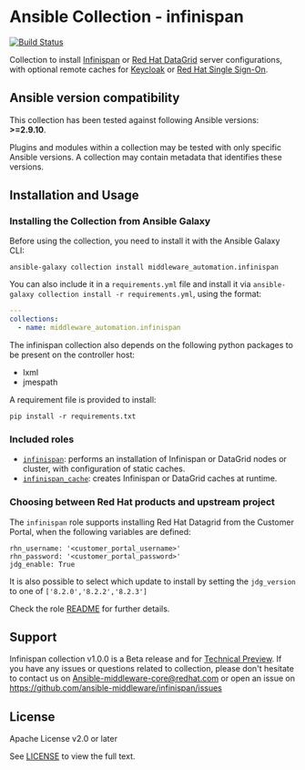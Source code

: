 # Ansible Collection - infinispan

[![Build Status](https://github.com/ansible-middleware/infinispan/workflows/CI/badge.svg?branch=main)](https://github.com/ansible-middleware/infinispan/actions/workflows/ci.yml)


Collection to install [Infinispan](https://infinispan.org/) or [Red Hat DataGrid](https://www.redhat.com/en/technologies/jboss-middleware/data-grid) server configurations, with optional remote caches for [Keycloak](https://www.keycloak.org/) or [Red Hat Single Sign-On](https://access.redhat.com/products/red-hat-single-sign-on). 

<!--start requires_ansible-->
## Ansible version compatibility

This collection has been tested against following Ansible versions: **>=2.9.10**.

Plugins and modules within a collection may be tested with only specific Ansible versions. A collection may contain metadata that identifies these versions.
<!--end requires_ansible-->


## Installation and Usage

### Installing the Collection from Ansible Galaxy

Before using the collection, you need to install it with the Ansible Galaxy CLI:

    ansible-galaxy collection install middleware_automation.infinispan

You can also include it in a `requirements.yml` file and install it via `ansible-galaxy collection install -r requirements.yml`, using the format:

```yaml
---
collections:
  - name: middleware_automation.infinispan
```

The infinispan collection also depends on the following python packages to be present on the controller host:

* lxml
* jmespath

A requirement file is provided to install:

    pip install -r requirements.txt


### Included roles

* [`infinispan`](https://github.com/ansible-middleware/infinispan/tree/main/roles/infinispan): performs an installation of Infinispan or DataGrid nodes or cluster, with configuration of static caches.
* [`infinispan_cache`](https://github.com/ansible-middleware/infinispan/tree/main/roles/infinispan_cache): creates Infinispan or DataGrid caches at runtime.


### Choosing between Red Hat products and upstream project

The `infinispan` role supports installing Red Hat Datagrid from the Customer Portal, when the following variables are defined:

```
rhn_username: '<customer_portal_username>'
rhn_password: '<customer_portal_password>'
jdg_enable: True
```

It is also possible to select which update to install by setting the `jdg_version` to one of `['8.2.0','8.2.2','8.2.3']`

Check the role [README](https://github.com/ansible-middleware/infinispan/blob/main/roles/infinispan/README.md) for further details.

## Support

Infinispan collection v1.0.0 is a Beta release and for [Technical Preview](https://access.redhat.com/support/offerings/techpreview). If you have any issues or questions related to collection, please don't hesitate to contact us on Ansible-middleware-core@redhat.com or open an issue on https://github.com/ansible-middleware/infinispan/issues

## License

Apache License v2.0 or later

See [LICENSE](LICENSE) to view the full text.

